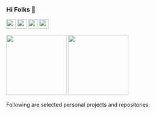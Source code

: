 ### Hi Folks 👋

<a href="https://www.linkedin.com/in/maythamfahmi/"><img src="https://img.shields.io/badge/linkedin-%230077B5.svg?&style=for-the-badge&logo=linkedin&logoColor=white" height=25></a> <a href="https://stackoverflow.com/users/3088349"><img src="https://img.shields.io/badge/stackoverflow-%23f48024.svg?&style=for-the-badge&logo=stackoverflow&logoColor=white" height=25></a> <a href="https://itbackyard.com"><img src="https://img.shields.io/badge/Blog-%23070.svg?&style=for-the-badge&logo=stackoverflow&logoColor=white" height=25></a> <a href="mailto:maythamfahmi@itbackyard.com"><img src="https://img.shields.io/badge/email-%23f10.svg?&style=for-the-badge&logo=website&logoColor=white" height=25></a>

<!-- [![My github stats](https://github-readme-stats.vercel.app/api?username=maythamfahmi&count_private=true&bg_color=fff&text_color=0A2540&title_color=635BFF&hide=stars&custom_title=GitHub%20Stats)](https://github.com/maythamfahmi) -->
<a href="https://learn.microsoft.com/en-gb/users/maythamfahmi/credentials/bc3adf724e22adf3?ref=https%3A%2F%2Fwww.linkedin.com%2F"><img src="https://github.com/user-attachments/assets/f9506188-1558-4175-ac66-a4aba0cae7ad" width="160" /></a>
<a href="https://learn.microsoft.com/en-gb/users/maythamfahmi/credentials/c736d1d81c8ed879?ref=https%3A%2F%2Fwww.linkedin.com%2F"><img src="https://github.com/user-attachments/assets/6d97d7a2-78d1-4b49-8375-4216c48a2eda" width="160" /></a>

Following are selected personal projects and repositories:
